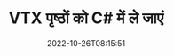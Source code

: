 ---
############################# Static ############################
layout: "auto-gen-merger"
date: 2022-10-26T08:15:51
draft: false
otherformats: mhtml odp ods odt one otp ott pdf pps ppsx ppt pptx rtf tex vdx vsdm

############################# Head ############################
head_title: "VTX पेजों को C# में ले जाएं"
head_description: "दस्तावेज़ विलय API का उपयोग करके C# में VTX दस्तावेज़ के पृष्ठों को किसी भी स्थिति में ले जाएं।"

############################# Header ############################
title: "VTX पृष्ठों को C# में ले जाएं"
description: "{{उत्पादनाम}} कोड की कुछ पंक्तियों के साथ VTX पृष्ठों को स्थानांतरित करें।"
bg_image: "https://cms.admin.containerize.com/templates/aspose/App_Themes/V3/images/bg/header1.png"
bg_overlay: false
button:
    enable: true
    icon: "fas fa-arrow-down"
    label: "नि: शुल्क परीक्षण डाउनलोड करें"
    link: "https://downloads.groupdocs.com/merger/net"

############################# SubMenu ############################
submenu:
    enable: true

    left:
        img_alt: "GroupDocs.Merger for .NET"
        image: "https://cms.admin.containerize.com/templates/groupdocs/images/product-logos/90x90-noborder/groupdocs-merger-net.png"
        product: "GroupDocs.Merger"
        platform: ".NET"

    middle:
        button:

            # button loop
            - link: "https://apireference.groupdocs.com/merger/net"
              text: "एपीआई संदर्भ"

            # button loop
            - link: "https://github.com/groupdocs-merger"
              text: "कोड उदाहरण"

            # button loop
            - link: "https://products.groupdocs.app/merger/family"
              text: "लाइव डेमो"

            # button loop
            - link: "https://purchase.groupdocs.com/pricing/merger/net"
              text: "मूल्य निर्धारण"

    right:
        link_download: "https://downloads.groupdocs.com/merger"
        link_learn: "https://docs.groupdocs.com/merger/net"
        link_buy: "https://purchase.groupdocs.com"

############################# About ############################
about:
    enable: true
    title: "GroupDocs.Merger for .NET API के बारे में"
    content: |
        [GroupDocs.Merger for .NET](/hi/merger/net/) PDF, Microsoft Office (Word, Excel, PowerPoint) सहित दस्तावेज़ स्वरूपों की एक विस्तृत श्रृंखला के बीच सुरक्षित रूप से मर्ज और विभाजित करने का एक सरल समाधान प्रदान करता है , OneNote), OpenDocument, HTML, चित्र और कई अन्य .NET अनुप्रयोगों के भीतर। कोड की केवल कुछ पंक्तियों को जोड़कर, कई दस्तावेज़ संचालन करें जैसे कि दस्तावेज़ों के भीतर पृष्ठों के उन्मुखीकरण को स्थानांतरित करना, हटाना, घुमाना, स्वैप करना, निकालना या बदलना। दस्तावेज़ मर्ज करने वाला एपीआई पृष्ठ पर दस्तावेज़ संरचना, स्वरूपण और सामग्री का विश्लेषण करने के लिए छवि के रूप में दस्तावेज़ पृष्ठों का पूर्वावलोकन करने का भी समर्थन करता है।
        
        GroupDocs.Merger API कॉर्पोरेट समाधानों के लिए एक सही विकल्प है जिसके लिए फ़ाइल पेज मूविंग सुविधाओं की आवश्यकता होती है। ये एपीआई .NET Framework, .NET Standard, .NET Core, Mono सहित सभी प्रमुख ऑपरेटिंग सिस्टम और प्लेटफॉर्म पर अच्छी तरह से समर्थित हैं।

############################# Steps ############################
steps:
    enable: true
    title_left: "VTX फ़ाइल पृष्ठों को .NET में ले जाएं"
    content_left: |
        [GroupDocs.Merger for .NET](/hi/merger/net/) कुछ आसान चरणों को लागू करके C# डेवलपर्स के लिए एक VTX फ़ाइल के भीतर पृष्ठों को स्थानांतरित करना आसान बनाता है। .
        
        * वर्तमान और नई पृष्ठ संख्या निर्दिष्ट करने के लिए **मूवऑप्शन** प्रारंभ करें।
        * **विलय** का नया उदाहरण बनाएं और स्रोत दस्तावेज़ पथ को कंस्ट्रक्टर पैरामीटर के रूप में पास करें।
        * **मूवपेज** पर कॉल करें और **मूवऑप्शन** ऑब्जेक्ट पास करें।
        * **सहेजें** पर कॉल करें और परिणामी दस्तावेज़ को सहेजने के लिए फ़ाइल पथ निर्दिष्ट करें।

    title_right: "सिस्टम आवश्यकताएं"
    content_right: |
        GroupDocs.Merger for .NET API सभी प्रमुख प्लेटफॉर्म और ऑपरेटिंग सिस्टम पर समर्थित हैं। नीचे दिए गए कोड को निष्पादित करने से पहले, कृपया सुनिश्चित करें कि आपके सिस्टम पर निम्नलिखित पूर्वापेक्षाएँ स्थापित हैं।

        * ऑपरेटिंग सिस्टम: माइक्रोसॉफ्ट विंडोज, लिनक्स, मैकओएस
        * विकास परिवेश: Visual Studio, Xamarin, MonoDevelop
        * फ़्रेमवर्क: .NET Framework, .NET Standard, .NET Core, Mono
        * [NuGet](https://www.nuget.org/packages/groupdocs.merger) से GroupDocs.Merger for .NET का नवीनतम संस्करण डाउनलोड करें
         
    code: |
     {{% merger/additional-styles %}}
     {{< merger/code-merger title="C# उदाहरण कोड का उपयोग करके VTX फ़ाइल पृष्ठों को कैसे स्थानांतरित करें">}}

        ```csharp    
        // GroupDocs.Merger API का उपयोग करके VTX फ़ाइल पृष्ठों को स्थानांतरित करें
        int pageNumber = 6;
        int newPageNumber = 1;

        // वर्तमान और नई पृष्ठ संख्या निर्दिष्ट करने के लिए MoveOptions वर्ग को प्रारंभ करें
        MoveOptions moveOptions = new MoveOptions(pageNumber, newPageNumber);

        // इनपुट VTX दस्तावेज़ के साथ त्वरित विलय
        using (Merger merger = new Merger("input.vtx"))
          {
            // MovePage विधि को कॉल करें और उस पर MoveOptions ऑब्जेक्ट पास करें
            merger.MovePage(moveOptions);
    
            // सहेजें विधि को कॉल करें और आउटपुट दस्तावेज़ को सहेजने के लिए वांछित फ़ाइल पथ पास करें
            merger.Save("output.vtx");
          }
        ```
     {{< /merger/code-merger >}}

############################# Demos ############################
demos:
    enable: true
    title: "लाइव डेमो - VTX पेज ऑनलाइन ले जाएं"
    content: |
       [GroupDocs.Merger Live Demos](https://products.groupdocs.app/splitter/move-pages/vtx) वेबसाइट पर जाकर VTX फ़ाइल पेजों को अभी मूव करें।
       लाइव डेमो के निम्नलिखित लाभ हैं।
        
############################# About Formats ############################
about_formats:
    enable: true

############################# More Formats ############################
more_formats:
    enable: true
    title: "अन्य दस्तावेज़ स्वरूपों के पृष्ठ ले जाएँ"
    content: |
        फ़ाइल स्वरूपों और छवियों के लिए .NET दस्तावेज़ विलय और विभाजित API। नीचे बताए अनुसार कुछ लोकप्रिय फ़ाइल स्वरूपों को स्थानांतरित करें।

############################# Back to top ###############################
back_to_top:
    enable: true
---